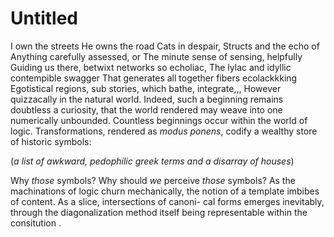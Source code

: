# Untitled

I own the streets
He owns the road
Cats in despair,
Structs and the echo of
Anything carefully assessed, or
The minute sense of sensing, helpfully
Guiding us there, betwixt networks so echoliac,
The lylac and idyllic contempible swagger
That generates all together fibers ecolackkking
Egotistical regions, sub stories, which bathe, integrate,,,
However quizzacally in the natural world. Indeed, such a beginning
remains doubtless a curiosity, that the world rendered may weave 
into one numerically unbounded. Countless beginnings occur within
the world of logic. Transformations, rendered as _modus ponens_, 
codify a wealthy store of historic symbols:

  (_a list of awkward, pedophilic greek terms and a disarray of 
  houses_)

Why _those_ symbols? Why should _we_ perceive _those_ symbols? As
the machinations of logic churn mechanically, the notion of a 
template imbibes of content. As a slice, intersections of canoni-
cal forms emerges inevitably, through the diagonalization method
itself being representable within the consitution .
